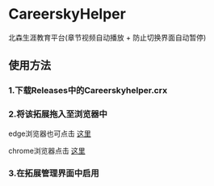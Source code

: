 # CareerskyHelper
北森生涯教育平台(章节视频自动播放 + 防止切换界面自动暂停)

## 使用方法
### 1.下载Releases中的**Careerskyhelper.crx**
### 2.将该拓展拖入至浏览器中
edge浏览器也可点击 [这里](edge://extensions/)

chrome浏览器点击 [这里](chrome://extensions/)


### 3.在拓展管理界面中启用
